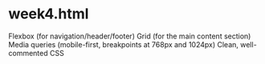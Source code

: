 # week4.html
Flexbox (for navigation/header/footer)  Grid (for the main content section)  Media queries (mobile-first, breakpoints at 768px and 1024px)  Clean, well-commented CSS
